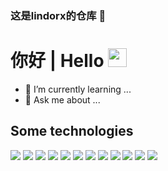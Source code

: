### 这是lindorx的仓库 👋

# 你好 | Hello <img src="https://raw.githubusercontent.com/MartinHeinz/MartinHeinz/master/wave.gif" width="30px">

- 🌱 I’m currently learning ...
- 💬 Ask me about ...

## Some technologies

![](https://img.shields.io/badge/OS-Linux-informational?style=flat&logo=linux&logoColor=white&color=2bbc8a)
![](https://img.shields.io/badge/Code-C-informational?style=flat&logo=c&logoColor=white&color=2bbc8a)
![](https://img.shields.io/badge/Code-C++-informational?style=flat&logo=cplusplus&logoColor=white&color=2bbc8a)
![](https://img.shields.io/badge/Code-Python-informational?style=flat&logo=python&logoColor=white&color=2bbc8a)
![](https://img.shields.io/badge/Code-Make-informational?style=flat&logo=make&logoColor=white&color=2bbc8a)
![](https://img.shields.io/badge/Code-Shell-informational?style=flat&logo=gnubash&logoColor=white&color=2bbc8a)
![](https://img.shields.io/badge/Code-Kotlin-informational?style=flat&logo=kotlin&logoColor=white&color=2bbc8a)
![](https://img.shields.io/badge/Code-LABELVIEW-informational?style=flat&logo=labview&logoColor=white&color=2bbc8a)
![](https://img.shields.io/badge/Tools-rpm-informational?style=flat&logo=redhat&logoColor=white&color=2bbc8a)
![](https://img.shields.io/badge/Tools-KVM-informational?style=flat&logo=qemu&logoColor=white&color=2bbc8a)
![](https://img.shields.io/badge/Editor-VSCode-informational?style=flat&logo=visualstudiocode&logoColor=white&color=2bbc8a)
![](https://img.shields.io/badge/Editor-VIM-informational?style=flat&logo=vim&logoColor=white&color=2bbc8a)
